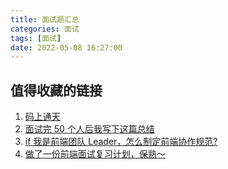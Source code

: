 ```yaml
---
title: 面试题汇总
categories: 面试
tags: [面试]
date: 2022-05-08 16:27:00
---
```


## 值得收藏的链接

1. <a target="_blank" href="https://juejin.cn/user/1381458394494461">码上通天</a>
2. <a target="_blank" href="https://juejin.cn/post/6844904019165446158#heading-42">面试完 50 个人后我写下这篇总结</a>
3. <a target="_blank" href="https://juejin.cn/post/6844903897610321934">if 我是前端团队 Leader，怎么制定前端协作规范?</a>
4. <a target="_blank" href="https://juejin.cn/post/7061588533214969892">做了一份前端面试复习计划，保熟～</a>
